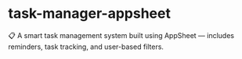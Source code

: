 # task-manager-appsheet
📋 A smart task management system built using AppSheet — includes reminders, task tracking, and user-based filters.
